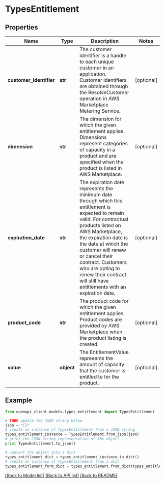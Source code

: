 # TypesEntitlement


## Properties
Name | Type | Description | Notes
------------ | ------------- | ------------- | -------------
**customer_identifier** | **str** | The customer identifier is a handle to each unique customer in an application. Customer identifiers are obtained through the ResolveCustomer operation in AWS Marketplace Metering Service. | [optional] 
**dimension** | **str** | The dimension for which the given entitlement applies. Dimensions represent categories of capacity in a product and are specified when the product is listed in AWS Marketplace. | [optional] 
**expiration_date** | **str** | The expiration date represents the minimum date through which this entitlement is expected to remain valid. For contractual products listed on AWS Marketplace, the expiration date is the date at which the customer will renew or cancel their contract. Customers who are opting to renew their contract will still have entitlements with an expiration date. | [optional] 
**product_code** | **str** | The product code for which the given entitlement applies. Product codes are provided by AWS Marketplace when the product listing is created. | [optional] 
**value** | **object** | The EntitlementValue represents the amount of capacity that the customer is entitled to for the product. | [optional] 

## Example

```python
from openapi_client.models.types_entitlement import TypesEntitlement

# TODO update the JSON string below
json = "{}"
# create an instance of TypesEntitlement from a JSON string
types_entitlement_instance = TypesEntitlement.from_json(json)
# print the JSON string representation of the object
print TypesEntitlement.to_json()

# convert the object into a dict
types_entitlement_dict = types_entitlement_instance.to_dict()
# create an instance of TypesEntitlement from a dict
types_entitlement_form_dict = types_entitlement.from_dict(types_entitlement_dict)
```
[[Back to Model list]](../README.md#documentation-for-models) [[Back to API list]](../README.md#documentation-for-api-endpoints) [[Back to README]](../README.md)


